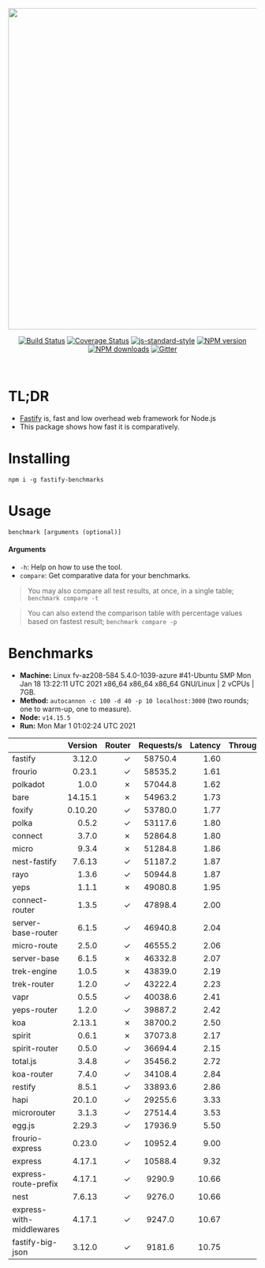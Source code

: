 <div align="center">
<img src="https://github.com/fastify/graphics/raw/master/full-logo.png" width="650" height="auto"/>
</div>

<div align="center">

[![Build Status](https://travis-ci.org/fastify/fastify.svg?branch=master)](https://travis-ci.org/fastify/fastify)
[![Coverage Status](https://coveralls.io/repos/github/fastify/fastify/badge.svg?branch=master)](https://coveralls.io/github/fastify/fastify?branch=master)
[![js-standard-style](https://img.shields.io/badge/code%20style-standard-brightgreen.svg?style=flat)](http://standardjs.com/)
[![NPM version](https://img.shields.io/npm/v/fastify.svg?style=flat)](https://www.npmjs.com/package/fastify)
[![NPM downloads](https://img.shields.io/npm/dm/fastify.svg?style=flat)](https://www.npmjs.com/package/fastify) [![Gitter](https://badges.gitter.im/gitterHQ/gitter.svg)](https://gitter.im/fastify)
</div>
<br />

# TL;DR

* [Fastify](https://github.com/fastify/fastify) is, fast and low overhead web framework for Node.js
* This package shows how fast it is comparatively.

# Installing

```
npm i -g fastify-benchmarks
```

# Usage

```
benchmark [arguments (optional)]
```

#### Arguments

* `-h`: Help on how to use the tool.
* `compare`: Get comparative data for your benchmarks.

> You may also compare all test results, at once, in a single table; `benchmark compare -t`

> You can also extend the comparison table with percentage values based on fastest result; `benchmark compare -p`
# Benchmarks
* __Machine:__ Linux fv-az208-584 5.4.0-1039-azure #41-Ubuntu SMP Mon Jan 18 13:22:11 UTC 2021 x86_64 x86_64 x86_64 GNU/Linux | 2 vCPUs | 7GB.
* __Method:__ `autocannon -c 100 -d 40 -p 10 localhost:3000` (two rounds; one to warm-up, one to measure).
* __Node:__ `v14.15.5`
* __Run:__ Mon Mar  1 01:02:24 UTC 2021

|                          | Version | Router | Requests/s | Latency | Throughput/Mb |
| :--                      | --:     | --:    | :-:        | --:     | --:           |
| fastify                  | 3.12.0  | ✓      | 58750.4    | 1.60    | 10.48         |
| frourio                  | 0.23.1  | ✓      | 58535.2    | 1.61    | 10.44         |
| polkadot                 | 1.0.0   | ✗      | 57044.8    | 1.62    | 10.17         |
| bare                     | 14.15.1 | ✗      | 54963.2    | 1.73    | 9.80          |
| foxify                   | 0.10.20 | ✓      | 53780.0    | 1.77    | 8.82          |
| polka                    | 0.5.2   | ✓      | 53117.6    | 1.80    | 9.47          |
| connect                  | 3.7.0   | ✗      | 52864.8    | 1.80    | 9.43          |
| micro                    | 9.3.4   | ✗      | 51284.8    | 1.86    | 9.15          |
| nest-fastify             | 7.6.13  | ✓      | 51187.2    | 1.87    | 8.59          |
| rayo                     | 1.3.6   | ✓      | 50944.8    | 1.87    | 9.09          |
| yeps                     | 1.1.1   | ✗      | 49080.8    | 1.95    | 8.75          |
| connect-router           | 1.3.5   | ✓      | 47898.4    | 2.00    | 8.54          |
| server-base-router       | 6.1.5   | ✓      | 46940.8    | 2.04    | 8.37          |
| micro-route              | 2.5.0   | ✓      | 46555.2    | 2.06    | 8.30          |
| server-base              | 6.1.5   | ✗      | 46332.8    | 2.07    | 8.26          |
| trek-engine              | 1.0.5   | ✗      | 43839.0    | 2.19    | 7.19          |
| trek-router              | 1.2.0   | ✓      | 43222.4    | 2.23    | 7.09          |
| vapr                     | 0.5.5   | ✓      | 40038.6    | 2.41    | 6.57          |
| yeps-router              | 1.2.0   | ✓      | 39887.2    | 2.42    | 7.11          |
| koa                      | 2.13.1  | ✗      | 38700.2    | 2.50    | 6.90          |
| spirit                   | 0.6.1   | ✗      | 37073.8    | 2.17    | 6.61          |
| spirit-router            | 0.5.0   | ✓      | 36694.4    | 2.15    | 6.54          |
| total.js                 | 3.4.8   | ✓      | 35456.2    | 2.72    | 10.85         |
| koa-router               | 7.4.0   | ✓      | 34108.4    | 2.84    | 6.08          |
| restify                  | 8.5.1   | ✓      | 33893.6    | 2.86    | 6.11          |
| hapi                     | 20.1.0  | ✓      | 29255.6    | 3.33    | 5.22          |
| microrouter              | 3.1.3   | ✓      | 27514.4    | 3.53    | 4.91          |
| egg.js                   | 2.29.3  | ✓      | 17936.9    | 5.50    | 6.31          |
| frourio-express          | 0.23.0  | ✓      | 10952.4    | 9.00    | 1.95          |
| express                  | 4.17.1  | ✓      | 10588.4    | 9.32    | 1.89          |
| express-route-prefix     | 4.17.1  | ✓      | 9290.9     | 10.66   | 3.44          |
| nest                     | 7.6.13  | ✓      | 9276.0     | 10.66   | 2.11          |
| express-with-middlewares | 4.17.1  | ✓      | 9247.0     | 10.67   | 3.55          |
| fastify-big-json         | 3.12.0  | ✓      | 9181.6     | 10.75   | 105.64        |
